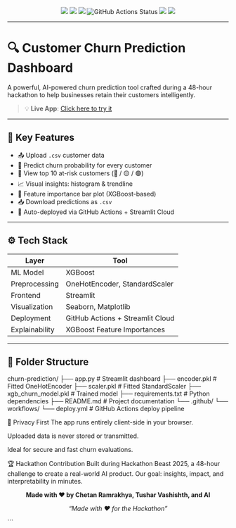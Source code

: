 <p align="center">
  <img src="https://img.shields.io/badge/Python-3.11-blue?logo=python&logoColor=white" />
  <img src="https://img.shields.io/badge/Model-XGBoost-orange" />
  <img src="https://img.shields.io/badge/Built_with-Streamlit-ff4b4b?logo=streamlit&logoColor=white" />
  <img src="https://github.com/chetan-r25/churn-prediction/actions/workflows/deploy.yml/badge.svg" alt="GitHub Actions Status" />
  <img src="https://img.shields.io/badge/Hackathon_Beast-🚀-blueviolet" />
  <img src="https://img.shields.io/github/last-commit/chetan-r25/churn-prediction" />
</p>

---

# 🔍 Customer Churn Prediction Dashboard

A powerful, AI-powered churn prediction tool crafted during a 48-hour hackathon to help businesses retain their customers intelligently.

> 💡 **Live App**: [Click here to try it](https://churn-prediction-7oengduhpztxudfa56kppu.streamlit.app)

---

## 🎯 Key Features

- 📤 Upload `.csv` customer data
- 🤖 Predict churn probability for every customer
- 🚨 View top 10 at-risk customers (🔴 / 🟡 / 🟢)
- 📈 Visual insights: histogram & trendline
- 📌 Feature importance bar plot (XGBoost-based)
- 📥 Download predictions as `.csv`
- 🔁 Auto-deployed via GitHub Actions + Streamlit Cloud

---

## ⚙️ Tech Stack

| Layer          | Tool                             |
|----------------|----------------------------------|
| ML Model       | XGBoost                          |
| Preprocessing  | OneHotEncoder, StandardScaler    |
| Frontend       | Streamlit                        |
| Visualization  | Seaborn, Matplotlib              |
| Deployment     | GitHub Actions + Streamlit Cloud |
| Explainability | XGBoost Feature Importances      |

---

## 📁 Folder Structure
churn-prediction/
├── app.py # Streamlit dashboard
├── encoder.pkl # Fitted OneHotEncoder
├── scaler.pkl # Fitted StandardScaler
├── xgb_churn_model.pkl # Trained model
├── requirements.txt # Python dependencies
├── README.md # Project documentation
└── .github/
└── workflows/
└── deploy.yml # GitHub Actions deploy pipeline

🔐 Privacy First
The app runs entirely client-side in your browser.

Uploaded data is never stored or transmitted.

Ideal for secure and fast churn evaluations.

🏆 Hackathon Contribution
Built during Hackathon Beast 2025, a 48-hour challenge to create a real-world AI product.
Our goal: insights, impact, and interpretability in minutes.

<p align="center"><b>Made with ❤️ by Chetan Ramrakhya, Tushar Vashishth, and AI</b></p> <p align="center"><i>“Made with ❤️ for the Hackathon”</i></p> ```


